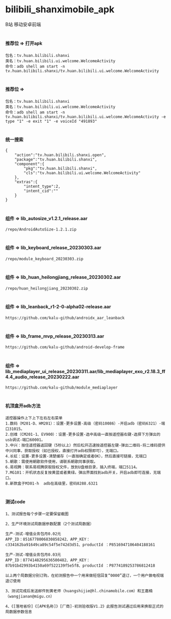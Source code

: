 # bilibili_shanximobile_apk

B站 移动安卓前端

#
#### 推荐位 => 打开apk
```
包名：tv.huan.bilibili.shanxi
类名：tv.huan.bilibili.ui.welcome.WelcomeActivity
命令：adb shell am start -n tv.huan.bilibili.shanxi/tv.huan.bilibili.ui.welcome.WelcomeActivity
```

#
#### 推荐位 =>
```
包名：tv.huan.bilibili.shanxi
类名：tv.huan.bilibili.ui.welcome.WelcomeActivity
命令：adb shell am start -n tv.huan.bilibili.shanxi/tv.huan.bilibili.ui.welcome.WelcomeActivity -e type "1" -e exit "1" -e voiceId "491893"
```

#
#### 统一搜索
```
{
    "action":"tv.huan.bilibili.shanxi.open",
    "package":"tv.huan.bilibili.shanxi",
    "component":{
        "pkg":"tv.huan.bilibili.shanxi",
        "cls":"tv.huan.bilibili.ui.welcome.WelcomeActivity"
    },
    "extras":{
        "intent_type":2,
        "intent_cid":""
    }
}
```

#
#### 组件 => lib_autosize_v1.2.1_release.aar
```
/repo/AndroidAutoSize-1.2.1.zip
```

#
#### 组件 => lib_keyboard_release_20230303.aar
```
/repo/module_keyboard_20230303.zip
```

#
#### 组件 => lib_huan_heilongjiang_release_20230302.aar
```
/repo/huan_heilongjiang_20230302.zip
```

#
#### 组件 => lib_leanback_r1-2-0-alpha02-release.aar
```
https://github.com/kalu-github/androidx_aar_leanback
```

#
#### 组件 => lib_frame_mvp_release_20230313.aar
```
https://github.com/kalu-github/android-develop-frame
```

#
#### 组件 => lib_mediaplayer_ui_release_20230311.aar/lib_mediaplayer_exo_r2.18.3_ff4.4_audio_release_20230222.aar
```
https://github.com/kalu-github/module_mediaplayer
```

#
#### 机顶盒开adb方法
```
遥控器操作上下上下左右左右菜单
1.数码（M201-D、HM201）：设置-更多设置-高级（密码10086）-开启adb（密码6321）-端口31015。
2.创维（CM201-1、EV900）：设置-更多设置-选中高级一直按遥控器右键-选择下方弹出的usb调试-端口60001。
3.中兴：按住遥控器返回键（5秒以上）然后松开迅速按遥控器左键-弹出二维码-将二维码提供中兴同事，获取授权（如已授权，直接打开adb权限即可），无端口。
4.长虹：设置-更多设置-清楚缓存（一直按确定或者OK），然后直接可链接，无端口
5.朝歌：需使用朝歌软件使用，请联系朝歌同事获取。
6.易视腾：联系易视腾获取授权文件，放到U盘根目录，插入终端，端口5114。     
7.MG101：开机状态反复按黄蓝或者黄绿。弹出界面找到adb开关，开启adb即可连接，无端口。
8.新款盒子M301-h  adb在高级里，密码8288.6321
```

#
#### 测试code
```
1、测试报告每个步骤一定要保留截图

2、生产环境测试局数据参数配置（2个测试局数据）

生产-测试-增值业务包月0.02元
APP_ID：8516778006830858242、APP_KEY：c334162ba91649ca89c54f5e742d3d51、productId ：P8516947106404188161

生产-测试-增值业务包月0.03元
APP_ID：8774148295636500482、APP_KEY：87b91bd2993b4150a69f522139f5e5f8、productId ：P8774189253786812418

以上两个局数据分别订购，在初测报告中一个用来做短信回复“0000”退订，一个用户做电视端退订使用

3、测试完成后发送邮件到黄老师（huangshijie@hl.chinamobile.com）和王嘉楠（wangjianan@migu.cn）

4、《[落地省份]《[APK名称]》[厂商]-初测验收版V1.2》此报告测试通过后用来换取正式的局数据参数信息
```